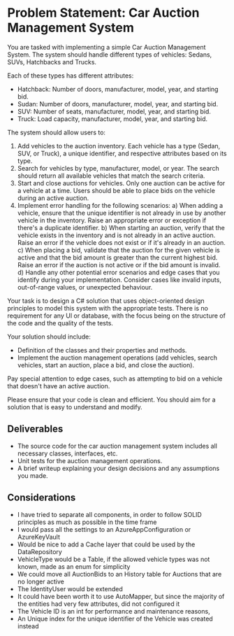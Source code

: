 # Problem Statement: Car Auction Management System

You are tasked with implementing a simple Car Auction Management System. The system should handle different types of vehicles: Sedans, SUVs, Hatchbacks and Trucks.

Each of these types has different attributes:

- Hatchback: Number of doors, manufacturer, model, year, and starting bid.
- Sudan: Number of doors, manufacturer, model, year, and starting bid.
- SUV: Number of seats, manufacturer, model, year, and starting bid.
- Truck: Load capacity, manufacturer, model, year, and starting bid.

The system should allow users to:

1. Add vehicles to the auction inventory. Each vehicle has a type (Sedan, SUV, or Truck), a unique identifier, and respective attributes based on its type.
2. Search for vehicles by type, manufacturer, model, or year. The search should return all available vehicles that match the search criteria.
3. Start and close auctions for vehicles. Only one auction can be active for a vehicle at a time. Users should be able to place bids on the vehicle during an active auction.
4. Implement error handling for the following scenarios:
   a) When adding a vehicle, ensure that the unique identifier is not already in use by another vehicle in the inventory. Raise an appropriate error or exception if there's a duplicate identifier.
   b) When starting an auction, verify that the vehicle exists in the inventory and is not already in an active auction. Raise an error if the vehicle does not exist or if it's already in an auction.
   c) When placing a bid, validate that the auction for the given vehicle is active and that the bid amount is greater than the current highest bid. Raise an error if the auction is not active or if the bid amount is invalid.
   d) Handle any other potential error scenarios and edge cases that you identify during your implementation. Consider cases like invalid inputs, out-of-range values, or unexpected behaviour.

Your task is to design a C# solution that uses object-oriented design principles to model this system with the appropriate tests. There is no requirement for any UI or database, with the focus being on the structure of the code and the quality of the tests.

Your solution should include:

- Definition of the classes and their properties and methods.
- Implement the auction management operations (add vehicles, search vehicles, start an auction, place a bid, and close the auction).

Pay special attention to edge cases, such as attempting to bid on a vehicle that doesn't have an active auction.

Please ensure that your code is clean and efficient. You should aim for a solution that is easy to understand and modify.

## Deliverables

- The source code for the car auction management system includes all necessary classes, interfaces, etc.
- Unit tests for the auction management operations.
- A brief writeup explaining your design decisions and any assumptions you made.

## Considerations

- I have tried to separate all components, in order to follow SOLID principles as much as possible in the time frame
- I would pass all the settings to an AzureAppConfiguration or AzureKeyVault
- Would be nice to add a Cache layer that could be used by the DataRepository
- VehicleType would be a Table, if the allowed vehicle types was not known, made as an enum for simplicity
- We could move all AuctionBids to an History table for Auctions that are no longer active
- The IdentityUser would be extended
- It could have been worth it to use AutoMapper, but since the majority of the entities had very few attributes, did not configured it
- The Vehicle ID is an int for performance and maintenance reasons, 
- An Unique index for the unique identifier of the Vehicle was created instead